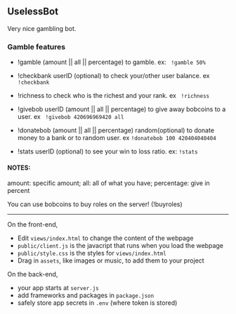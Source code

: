## UselessBot

Very nice gambling bot.

### Gamble features

+ !gamble (amount || all || percentage) to gamble. ex: ``` !gamble 50%```

+ !checkbank userID (optional) to check your/other user balance. ex ``` !checkbank ```

+ !richness to check who is the richest and your rank. ex ``` !richness```

+ !givebob userID (amount || all || percentage) to give away bobcoins to a user. ex ``` !givebob 420696969420 all```

+ !donatebob (amount || all || percentage) random(optional) to donate money to a bank or to random user. ex ```!donatebob 100 420404040404```

+ !stats userID (optional) to see your win to loss ratio. ex: ```!stats ```

#### NOTES:

amount: specific amount; all: all of what you have; percentage: give in percent 

You can use bobcoins to buy roles on the server! (!buyroles)

<hr>

On the front-end,

- Edit `views/index.html` to change the content of the webpage
- `public/client.js` is the javacript that runs when you load the webpage
- `public/style.css` is the styles for `views/index.html`
- Drag in `assets`, like images or music, to add them to your project

On the back-end,

- your app starts at `server.js`
- add frameworks and packages in `package.json`
- safely store app secrets in `.env` (where token is stored)